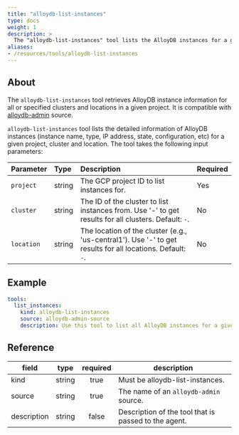 ```yaml
---
title: "alloydb-list-instances"
type: docs
weight: 1
description: >
  The "alloydb-list-instances" tool lists the AlloyDB instances for a given project, cluster and location.
aliases:
- /resources/tools/alloydb-list-instances
---
```


## About

The `alloydb-list-instances` tool retrieves AlloyDB instance information for all or specified clusters and locations in a given project. It is compatible with [alloydb-admin](../../sources/alloydb-admin.md) source.

`alloydb-list-instances` tool lists the detailed information of AlloyDB instances (instance name, type, IP address, state, configuration, etc) for a given project, cluster and location. The tool takes the following input parameters:
	
| Parameter  | Type   | Description                                                                                                | Required |
| :--------- | :----- | :--------------------------------------------------------------------------------------------------------- | :------- |
| `project`  | string | The GCP project ID to list instances for.                                                                  | Yes      |
| `cluster`  | string | The ID of the cluster to list instances from. Use '-' to get results for all clusters. Default: `-`.       | No       |
| `location` | string | The location of the cluster (e.g., 'us-central1'). Use '-' to get results for all locations. Default: `-`. | No       |

## Example

```yaml
tools:
  list_instances:
    kind: alloydb-list-instances
    source: alloydb-admin-source
    description: Use this tool to list all AlloyDB instances for a given project, cluster and location.
```
## Reference
| **field**   |                  **type**                  | **required** | **description**                                                                                  |
|-------------|:------------------------------------------:|:------------:|--------------------------------------------------------------------------------------------------|
| kind        |                   string                   |     true     | Must be alloydb-list-instances.                                                                  |
| source      |                   string                   |     true     | The name of an `alloydb-admin` source.                                                             |
| description |                   string                   |     false    | Description of the tool that is passed to the agent.                                             |